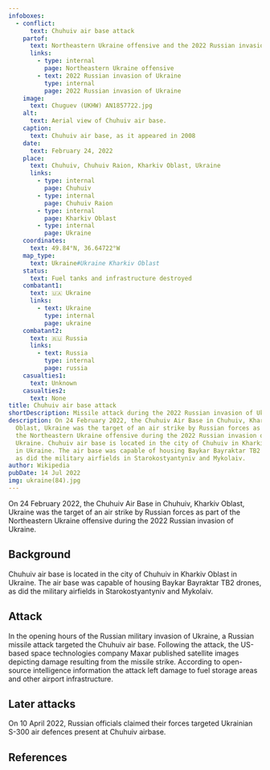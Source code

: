 ```yaml
---
infoboxes:
  - conflict:
      text: Chuhuiv air base attack
    partof:
      text: Northeastern Ukraine offensive and the 2022 Russian invasion of Ukraine
      links:
        - type: internal
          page: Northeastern Ukraine offensive
        - text: 2022 Russian invasion of Ukraine
          type: internal
          page: 2022 Russian invasion of Ukraine
    image:
      text: Chuguev (UKHW) AN1857722.jpg
    alt:
      text: Aerial view of Chuhuiv air base.
    caption:
      text: Chuhuiv air base, as it appeared in 2008
    date:
      text: February 24, 2022
    place:
      text: Chuhuiv, Chuhuiv Raion, Kharkiv Oblast, Ukraine
      links:
        - type: internal
          page: Chuhuiv
        - type: internal
          page: Chuhuiv Raion
        - type: internal
          page: Kharkiv Oblast
        - type: internal
          page: Ukraine
    coordinates:
      text: 49.84°N, 36.64722°W
    map_type:
      text: Ukraine#Ukraine Kharkiv Oblast
    status:
      text: Fuel tanks and infrastructure destroyed
    combatant1:
      text: 🇺🇦 Ukraine
      links:
        - text: Ukraine
          type: internal
          page: ukraine
    combatant2:
      text: 🇷🇺 Russia
      links:
        - text: Russia
          type: internal
          page: russia
    casualties1:
      text: Unknown
    casualties2:
      text: None
title: Chuhuiv air base attack
shortDescription: Missile attack during the 2022 Russian invasion of Ukraine
description: On 24 February 2022, the Chuhuiv Air Base in Chuhuiv, Kharkiv
  Oblast, Ukraine was the target of an air strike by Russian forces as part of
  the Northeastern Ukraine offensive during the 2022 Russian invasion of
  Ukraine. Chuhuiv air base is located in the city of Chuhuiv in Kharkiv Oblast
  in Ukraine. The air base was capable of housing Baykar Bayraktar TB2 drones,
  as did the military airfields in Starokostyantyniv and Mykolaiv.
author: Wikipedia
pubDate: 14 Jul 2022
img: ukraine(84).jpg
---
```


On 24 February 2022, the Chuhuiv Air Base in Chuhuiv, Kharkiv Oblast, Ukraine was the target of an air strike by Russian forces as part of the Northeastern Ukraine offensive during the 2022 Russian invasion of Ukraine.

## Background

Chuhuiv air base is located in the city of Chuhuiv in Kharkiv Oblast in Ukraine. The air base was capable of housing Baykar Bayraktar TB2 drones, as did the military airfields in Starokostyantyniv and Mykolaiv.

## Attack

In the opening hours of the Russian military invasion of Ukraine, a Russian missile attack targeted the Chuhuiv air base. Following the attack, the US-based space technologies company Maxar published satellite images depicting damage resulting from the missile strike. According to open-source intelligence information the attack left damage to fuel storage areas and other airport infrastructure.

## Later attacks

On 10 April 2022, Russian officials claimed their forces targeted Ukrainian S-300 air defences present at Chuhuiv airbase.

## References
